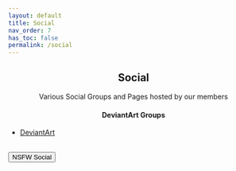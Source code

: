 ```yaml
---
layout: default
title: Social
nav_order: 7
has_toc: false
permalink: /social
---
```


<div class="card">
<div class="container">
<h2 class="text-small" style="text-align:center">Social</h2>
<p class="text-small" style="text-align:center">Various Social Groups and Pages hosted by our members</p>
</div>
</div>

<!-- 
{: .note }
> {: .opaque }
> 
>
> 
-->

<div class="card">
<div class="responsive">
<h4 style="text-align:center">DeviantArt Groups</h4>
<ul>
    <li><a href="https://www.deviantart.com/the-back-room" target="_blank">DeviantArt</a></li>
</ul>
</div>
</div>
<!-- ////////////////////////////////////////////////////////////////////////////////////////////////////////////////////// -->
<br />
<a href="/social/nsfw">
<button type="button" name="button" class="btn">NSFW Social</button></a> 
<br />
<!-- ////////////////////////////////////////////////////////////////////////////////////////////////////////////////////// -->